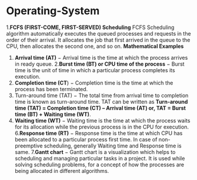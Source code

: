 # Operating-System
1.**FCFS (FIRST-COME, FIRST-SERVED) Scheduling**
FCFS Scheduling algorithm automatically executes the queued processes and requests in the order of their arrival. It allocates the job that first arrived in the queue to the CPU, then allocates the second one, and so on.
**Mathematical Examples**
1. **Arrival time (AT)** − Arrival time is the time at which the process arrives in ready queue. 
2.**Burst time (BT) or CPU time of the process** − Burst time is the unit of time in which a particular process completes its execution.
3. **Completion time (CT**) − Completion time is the time at which the process has been terminated.
4. Turn-around time (TAT) − The total time from arrival time to completion time is known as turn-around time. TAT can be written as **Turn-around time (TAT) = Completion time (CT) – Arrival time (AT) or, TAT = Burst time (BT) + Waiting time (WT)**.
5. **Waiting time (WT)** − Waiting time is the time at which the process waits for its allocation while the previous process is in the CPU for execution.
6.**Response time (RT)** − Response time is the time at which CPU has been allocated to a particular process first time.
In case of non-preemptive scheduling, generally Waiting time and Response time is same.
7.**Gantt chart** − Gantt chart is a visualization which helps to scheduling and managing particular tasks in a project. It is used while solving scheduling problems, for a concept of how the processes are being allocated in different algorithms.
